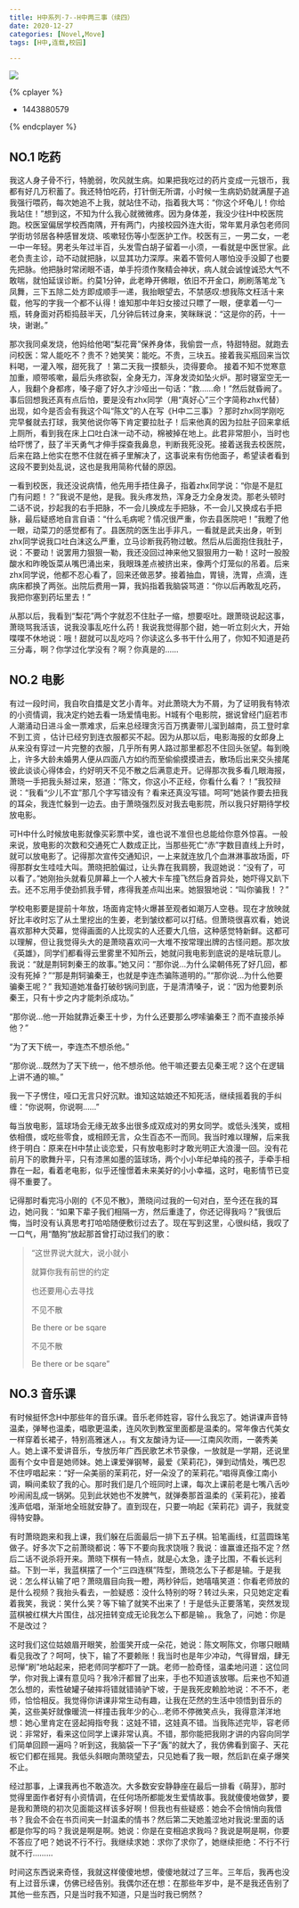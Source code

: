 ```yaml
---
title: H中系列·7--H中两三事（续四）
date: 2020-12-27
categories: [Novel,Move]
tags: [H中,连载,校园]

---
```


![](https://cdn.jsdelivr.net/gh/mumozi/Figure_bed/img/65999353_p0.png)

{% cplayer  %}

  - 1443880579

{% endcplayer %}

## NO.1  吃药

我这人身子骨不行，特脆弱，吹风就生病。如果把我吃过的药片变成一元银币，我都有好几万积蓄了。我还特怕吃药，打针倒无所谓，小时候一生病奶奶就满屋子追我强行喂药，每次她追不上我，就站住不动，指着我大骂：“你这个坏龟儿！你给我站住！”想到这，不知为什么我心就微微疼。因为身体差，我没少往H中校医院跑。校医室偏居学校西南隅，开有两门，内接校园外连大街，常年累月承包老师同学街坊邻居各种感冒发烧、咳嗽轻伤等小型医护工作。校医有三，一男二女，一老一中一年轻。男老头年过半百，头发雪白胡子留着一小须，一看就是中医世家。此老负责主诊，动不动就把脉，以显其功力深厚。来着不管何人哪怕没手没脚了也要先把脉。他把脉时常闭眼不语，单手捋须作聚精会神状，病人就会诚惶诚恐大气不敢喘，就怕延误诊断。约莫1分钟，此老睁开佛眼，依旧不开金口，刷刷落笔龙飞凤舞，三下五除二处方即成顺手一递，我抬眼望去，不禁感叹:想我陈文枉活十来载，他写的字我一个都不认得！谁知那中年妇女接过只瞟了一眼，便拿着一勺一瓶，转身面对药柜捣鼓半天，几分钟后转过身来，笑眯眯说：“这是你的药，十一块，谢谢。”

那次我同桌发烧，他妈给他喝“梨花膏”保养身体，我偷尝一点，特甜特甜。就跑去问校医：常人能吃不？贵不？她笑笑：能吃。不贵，三块五。接着我买瓶回来当饮料喝，一灌入喉，甜死我了 ！第二天我一摸额头，烫得要命。 接着不知不觉寒意加重，顺带咳嗽，最后头疼欲裂，全身无力，浑身发烫如坠火炉。那时寝室空无一人，我翻个身都疼，嗓子瘪了好久才沙哑出一句话：“救……命！”然后就昏阙了。事后回想我还真有点后怕，要是没有zhx同学（用“真好心”三个字简称zhx代替）出现，如今是否会有我这个叫“陈文”的人在写《H中二三事》？那时zhx同学刚吃完早餐就去打球，我笑他说你等下肯定要拉肚子！后来他真的因为拉肚子回来拿纸上厕所，看到我在床上口吐白沫一动不动，棉被掉在地上。此君非常胆小，当时也给吓愣了，鼓了半天勇气才伸手探查我鼻息，判断我死没死。接着送我去校医院，后来在路上他实在憋不住就在裤子里解决了，这事说来有伤他面子，希望读者看到这段不要到处乱说，这也是我用简称代替的原因。

一看到校医，我还没说病情，他先用手捂住鼻子，指着zhx同学说：“你是不是肛门有问题！？”我说不是他，是我。我头疼发热，浑身乏力全身发烫。那老头顿时二话不说，抄起我的右手把脉，不一会儿换成左手把脉，不一会儿又换成右手把脉，最后疑惑地自言自语：“什么毛病呢？情况很严重，你去县医院吧！”我瞪了他一眼，动菜刀的感觉都有了。县医院的医生出手非凡，一看就是武夫出身，听到zhx同学说我口吐白沫这么严重，立马诊断我药物过敏。然后从后面抱住我肚子，说：不要动！说罢用力狠狠一勒，我还没回过神来他又狠狠用力一勒！这时一股股酸水和昨晚饭菜从嘴巴涌出来，我眼珠差点被挤出来，像两个灯笼似的吊着。后来zhx同学说，他都不忍心看了，回来还做恶梦。接着抽血，胃镜，洗胃，点滴，连病床都换了两张。出院后费用一算，我妈指着我脑袋骂道：“你以后再敢乱吃药，我把你塞到药坛里去！”

从那以后，我看到“梨花”两个字就忍不住肚子一缩，想要呕吐。跟萧晓说起这事，萧晓骂我活该，说我没事乱吃什么药！我说我觉得那个甜，她一听立刻火大，开始喋喋不休地说：哦！甜就可以乱吃吗？你读这么多书干什么用了，你知不知道是药三分毒，啊？你学过化学没有？啊？你真是的……

## NO.2 电影

有过一段时间，我自吹自擂是文艺小青年。对此萧晓大为不屑，为了证明我有特浓的小资情调，我决定约她去看一场爱情电影。H城有个电影院，据说曾经门庭若市人潮涌动日进斗金一票难求，后来总经理贪污百万携妻带儿溜到越南，员工登时拿不到工资 ，估计已经穷到连衣服都买不起。因为从那以后，电影海报的女郎身上从来没有穿过一片完整的衣服，几乎所有男人路过那里都忍不住回头张望。每到晚上，许多大龄未婚男人便从四面八方如约而至偷偷摸摸进去，散场后出来交头接尾彼此谈谈心得体会，约好明天不见不散之后满意走开。记得那次我多看几眼海报，萧晓一手把我头掰过来，怒道：“陈文，你这小不正经，你看什么看？！”我狡辩说：“我看“少儿不宜”那几个字写错没有？看来还真没写错。呵呵”她装作要去扭我的耳朵，我连忙躲到一边去。由于萧晓强烈反对我去电影院，所以我只好期待学校放电影。

可H中什么时候放电影就像买彩票中奖，谁也说不准但也总能给你意外惊喜。一般来说，放电影的次数和交通死亡人数成正比，当那些死亡“赤”字数目直线上升时，就可以放电影了。记得那次宣传交通知识，一上来就连放几个血淋淋事故场面，吓得那群女生哇哇大叫。萧晓把脸偏过，让头靠在我肩膀，我逗她说：“没有了，可以看了。”她刚抬头就看见屏幕上一个人被大卡车撞飞然后身首异处，她吓得又趴下去。还不忘用手使劲抓我手臂，疼得我差点叫出来。她狠狠地说：“叫你骗我！？”

学校电影要是提前十年放，场面肯定特火爆甚至观者如潮万人空巷。现在才放映就好比丰收时忘了从土里挖出的生姜，老到皱纹都可以打结。但萧晓很喜欢看，她说喜欢那种大荧幕，觉得画面的人比现实的人还要大几倍，这种感觉特新鲜。这都可以理解，但让我觉得头大的是萧晓喜欢问一大堆不按常理出牌的古怪问题。那次放《英雄》，同学们都看得云里雾里不知所云，她就问我电影到底说的是啥玩意儿。我说：“就是荆轲刺秦王的故事。”她又问：“那你说…为什么梁朝伟死了好几回，都没有死掉？”“那是荆轲骗秦王，也就是李连杰骗陈道明的。”“那你说…为什么他要骗秦王呢？” 我知道她准备打破砂锅问到底，于是清清嗓子，说：“因为他要刺杀秦王，只有十步之内才能刺杀成功。”

“那你说…他一开始就靠近秦王十步，为什么还要那么啰嗦骗秦王？而不直接杀掉他？”

“为了天下统一，李连杰不想杀他。”

“那你说…既然为了天下统一，他不想杀他。他干嘛还要去见秦王呢？这个在逻辑上讲不通的嘛。”

我一下子愣住，哑口无言只好沉默。谁知这姑娘还不知死活，继续摇着我的手纠缠：“你说啊，你说啊……”

每当放电影，篮球场会无缘无故多出很多成双成对的男女同学。或低头浅笑，或相依相偎，或吃些零食，或相顾无言，众生百态不一而同。我当时难以理解，后来我终于明白：原来在H中禁止谈恋爱，只有放电影时才敢光明正大浪漫一回。没有花前月下的歌舞升平，只有漆黑如墨的篮球场，两个小小年纪单纯的孩子，手牵手相靠在一起，看着老电影，似乎还憧憬着未来美好的小小幸福，这时，电影情节已变得不重要了。

记得那时看完冯小刚的《不见不散》，萧晓问过我的一句对白，至今还在我的耳边，她问我：“如果下辈子我们相隔一方，然后重逢了，你还记得我吗？”我很后悔，当时没有认真思考打哈哈随便敷衍过去了。现在写到这里，心很纠结，我叹了一口气，用“酷狗”放起那首曾打动过我们的歌：

> “这世界说大就大，说小就小
>
> 就算你我有前世的约定
>
> 也还要用心去寻找
>
> 不见不散
>
> Be there or be sqare
>
> 不见不散
>
> Be there or be sqare”

 

## NO.3 音乐课

有时候挺怀念H中那些年的音乐课。音乐老师姓容，容什么我忘了。她讲课声音特温柔，弹琴也温柔，唱歌更温柔，连风吹到教室里面都是温柔的。常年像古代美女一样穿着长裙子，特别高雅迷人，。有文友酸诗为证——江南风吹雨，一袭秀美人。她上课不爱讲音乐，专放历年广西民歌艺术节录像，一放就是一学期，还说里面有个女中音是她师妹。她上课爱弹钢琴，最爱《茉莉花》，弹到动情处，嘴巴忍不住哼唱起来：“好一朵美丽的茉莉花，好一朵没了的茉莉花。”唱得真像江南小调，瞬间柔软了我的心。那时我们是几个班同时上课，每次上课前老是七嘴八舌吵吵闹闹乱成一锅粥。见到此状她也不发脾气，就弹奏那首温柔的《茉莉花》，接着浅声低唱，渐渐地全班就安静了。直到现在，只要一响起《茉莉花》调子，我就变得特安静。

有时萧晓跑来和我上课，我们躲在后面最后一排下五子棋。铅笔画线，红蓝圆珠笔做子。好多次下之前萧晓都说：等下不要向我求饶哦？我说：谁赢谁还指不定？然后二话不说杀将开来。萧晓下棋有一特点，就是心太急，逢子比围，不看长远利益。下到一半，我蓝棋摆了一个“三四连棋”阵型，萧晓怎么下子都是输。于是我说：怎么样认输了吧？萧晓眉目向我一瞪，两秒钟后，她嘻嘻笑道：你看老师放的是什么视频？我抬头看去，一脸疑惑：没什么特别的呀？转过头来，只见她定定看着我笑，我说：笑什么笑？等下输了就笑不出来了！于是低头正要落笔，突然发现蓝棋被红棋大片围住，战况扭转变成无论我怎么下都是输，。我急了，问她：你是不是改过？

这时我们这位姑娘眉开眼笑，脸蛋笑开成一朵花，她说：陈文啊陈文，你哪只眼睛看见我改了？呵呵，快下，输了不要赖账！我当时也是年少冲动，气得冒烟，肆无忌惮“刷”地站起来，把老师同学都吓了一跳。老师一脸奇怪，温柔地问道：这位同学，你对我上课有意见吗？我冷汗都冒了出来，手也不知道该放哪。后来也不知道怎么想的，索性破罐子破摔将错就错骑驴下坡，于是我死皮赖脸地说：不不不，老师，恰恰相反。我觉得你讲课非常生动有趣，让我在茫然的生活中领悟到音乐的美，这些美好就像暖流一样撞击我年少的心…老师不停微笑点头，我得意洋洋地想：她心里肯定在竖起拇指夸我：这娃不错，这娃真不错。当我陈述完毕，容老师说：非常好，看来这位同学上课非常认真。不错，那你能把我刚才讲的内容向同学们简单回顾一遍吗？听到这，我脑袋一下子“轰”的就大了，我仿佛看到窗子、天花板它们都在摇晃。我低头斜眼向萧晓望去，只见她看了我一眼，然后趴在桌子爆笑不止。

经过那事，上课我再也不敢造次。大多数安安静静座在最后一排看《萌芽》，那时觉得里面作者好有小资情调，在任何场所都能发生爱情故事。我就傻傻地做梦，要是我和萧晓的初次见面能这样该多好啊！但我也有些疑惑：她会不会悄悄向我借书？我会不会在书页间夹一封温柔的情书？然后第二天她羞涩地对我说:里面的话都是你写的吗？我说是啊是啊。她说：你是在变相追求我吗？我说是啊是啊，你要不答应了吧？她说不行不行。我继续求她：求你了求你了，她继续拒绝：不行不行就不行………

时间这东西说来奇怪，我就这样傻傻地想，傻傻地就过了三年。三年后，我再也没有上过音乐课，仿佛已经告别。我偶尔还在想：在那些年岁中，是不是我还告别了其他一些东西，只是当时我不知道，只是当时我已惘然？